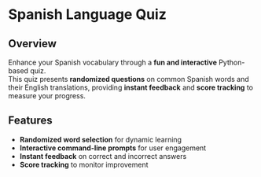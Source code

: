# Spanish Language Quiz  

## Overview  
Enhance your Spanish vocabulary through a **fun and interactive** Python-based quiz.  
This quiz presents **randomized questions** on common Spanish words and their English translations, providing **instant feedback** and **score tracking** to measure your progress.

## Features  
- **Randomized word selection** for dynamic learning  
- **Interactive command-line prompts** for user engagement  
- **Instant feedback** on correct and incorrect answers  
- **Score tracking** to monitor improvement  
